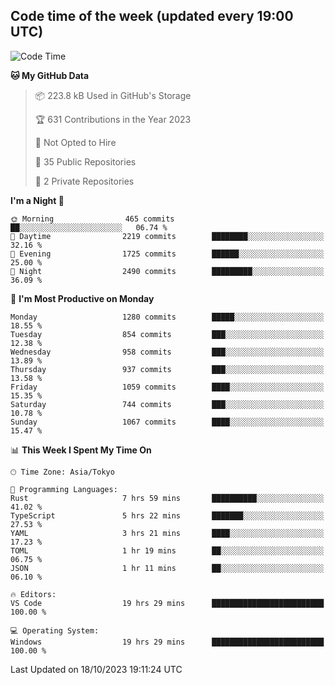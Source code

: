 ## Code time of the week (updated every 19:00 UTC)

<!--START_SECTION:waka-->
![Code Time](http://img.shields.io/badge/Code%20Time-2%2C243%20hrs%205%20mins-blue)

**🐱 My GitHub Data** 

> 📦 223.8 kB Used in GitHub's Storage 
 > 
> 🏆 631 Contributions in the Year 2023
 > 
> 🚫 Not Opted to Hire
 > 
> 📜 35 Public Repositories 
 > 
> 🔑 2 Private Repositories 
 > 
**I'm a Night 🦉** 

```text
🌞 Morning                465 commits         ██░░░░░░░░░░░░░░░░░░░░░░░   06.74 % 
🌆 Daytime                2219 commits        ████████░░░░░░░░░░░░░░░░░   32.16 % 
🌃 Evening                1725 commits        ██████░░░░░░░░░░░░░░░░░░░   25.00 % 
🌙 Night                  2490 commits        █████████░░░░░░░░░░░░░░░░   36.09 % 
```
📅 **I'm Most Productive on Monday** 

```text
Monday                   1280 commits        █████░░░░░░░░░░░░░░░░░░░░   18.55 % 
Tuesday                  854 commits         ███░░░░░░░░░░░░░░░░░░░░░░   12.38 % 
Wednesday                958 commits         ███░░░░░░░░░░░░░░░░░░░░░░   13.89 % 
Thursday                 937 commits         ███░░░░░░░░░░░░░░░░░░░░░░   13.58 % 
Friday                   1059 commits        ████░░░░░░░░░░░░░░░░░░░░░   15.35 % 
Saturday                 744 commits         ███░░░░░░░░░░░░░░░░░░░░░░   10.78 % 
Sunday                   1067 commits        ████░░░░░░░░░░░░░░░░░░░░░   15.47 % 
```


📊 **This Week I Spent My Time On** 

```text
🕑︎ Time Zone: Asia/Tokyo

💬 Programming Languages: 
Rust                     7 hrs 59 mins       ██████████░░░░░░░░░░░░░░░   41.02 % 
TypeScript               5 hrs 22 mins       ███████░░░░░░░░░░░░░░░░░░   27.53 % 
YAML                     3 hrs 21 mins       ████░░░░░░░░░░░░░░░░░░░░░   17.23 % 
TOML                     1 hr 19 mins        ██░░░░░░░░░░░░░░░░░░░░░░░   06.75 % 
JSON                     1 hr 11 mins        ██░░░░░░░░░░░░░░░░░░░░░░░   06.10 % 

🔥 Editors: 
VS Code                  19 hrs 29 mins      █████████████████████████   100.00 % 

💻 Operating System: 
Windows                  19 hrs 29 mins      █████████████████████████   100.00 % 
```


 Last Updated on 18/10/2023 19:11:24 UTC
<!--END_SECTION:waka-->